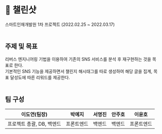 # 🎯 챌린샷
스마트인재개발원 1차 프로젝트
(2022.02.25 ~ 2022.03.17)
<br><br>
## 주제 및 목표
리버스 엔지니어링 기법을 이용하여 기존의 SNS 서비스를 분석 후 재구현하는 것을 목표로 한다. <br>
기본적인 SNS 기능을 제공하면서 챌린지 해시태그를 따로 생성하여 해당 글을 집계, 목표 달성도에 따른 리워드를 제공한다.
<br><br>
## 팀 구성
이도연(팀장)| 박예지 | 서명진 | 안주호 | 이윤호
|---|---|---|---|---|
프로젝트 총괄, DB, 백엔드 | 프론트엔드 |백엔드 | 백엔드 | 프론트엔드

